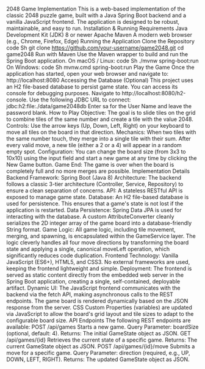 2048 Game Implementation
This is a web-based implementation of the classic 2048 puzzle game, built with a Java Spring Boot backend and a vanilla JavaScript frontend. The application is designed to be robust, maintainable, and easy to run.
Installation & Running
Requirements
Java Development Kit (JDK) 8 or newer
Apache Maven
A modern web browser (e.g., Chrome, Firefox, Edge)
Running the Application
Clone the Repository
code
Sh
git clone https://github.com/your-username/game2048.git
cd game2048
Run with Maven
Use the Maven wrapper to build and run the Spring Boot application.
On macOS / Linux:
code
Sh
./mvnw spring-boot:run
On Windows:
code
Sh
mvnw.cmd spring-boot:run
Play the Game
Once the application has started, open your web browser and navigate to:
http://localhost:8080
Accessing the Database (Optional)
This project uses an H2 file-based database to persist game state. You can access its console for debugging purposes.
Navigate to http://localhost:8080/h2-console.
Use the following JDBC URL to connect: jdbc:h2:file:./data/game2048db
Enter sa for the User Name and leave the password blank.
How to Play
Objective: The goal is to slide tiles on the grid to combine tiles of the same number and create a tile with the value 2048.
Controls: Use the arrow keys (Up, Down, Left, Right) on your keyboard to move all tiles on the board in that direction.
Mechanics:
When two tiles with the same number touch, they merge into a single tile with their sum.
After every valid move, a new tile (either a 2 or a 4) will appear in a random empty spot.
Configuration: You can change the board size (from 3x3 to 10x10) using the input field and start a new game at any time by clicking the New Game button.
Game End: The game is over when the board is completely full and no more merges are possible.
Implementation Details
Backend
Framework: Spring Boot (Java 8)
Architecture: The backend follows a classic 3-tier architecture (Controller, Service, Repository) to ensure a clean separation of concerns.
API: A stateless RESTful API is exposed to manage game state.
Database: An H2 file-based database is used for persistence. This ensures that a game's state is not lost if the application is restarted.
Data Persistence: Spring Data JPA is used for interacting with the database. A custom AttributeConverter cleanly serializes the 2D integer array of the game board into a database-friendly String format.
Game Logic: All game logic, including tile movement, merging, and spawning, is encapsulated within the GameService layer. The logic cleverly handles all four move directions by transforming the board state and applying a single, canonical moveLeft operation, which significantly reduces code duplication.
Frontend
Technology: Vanilla JavaScript (ES6+), HTML5, and CSS3. No external frameworks are used, keeping the frontend lightweight and simple.
Deployment: The frontend is served as static content directly from the embedded web server in the Spring Boot application, creating a single, self-contained, deployable artifact.
Dynamic UI:
The JavaScript frontend communicates with the backend via the fetch API, making asynchronous calls to the REST endpoints.
The game board is rendered dynamically based on the JSON response from the server.
CSS Custom Properties (variables) are updated via JavaScript to allow the board's grid layout and tile sizes to adapt to the configurable board size.
API Endpoints
The following REST endpoints are available:
POST /api/games
Starts a new game.
Query Parameter: boardSize (optional, default: 4).
Returns: The initial GameState object as JSON.
GET /api/games/{id}
Retrieves the current state of a specific game.
Returns: The current GameState object as JSON.
POST /api/games/{id}/move
Submits a move for a specific game.
Query Parameter: direction (required, e.g., UP, DOWN, LEFT, RIGHT).
Returns: The updated GameState object as JSON.
